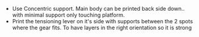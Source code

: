 - Use Concentric support. Main body can be printed back side down.. with minimal support only touching platform.
- Print the tensioning lever on it's side with supports between the 2 spots where the gear fits. To have layers in the right orientation so it is strong


